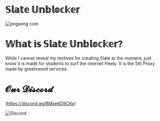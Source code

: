 # 𝕊𝕝𝕒𝕥𝕖 𝕌𝕟𝕓𝕝𝕠𝕔𝕜𝕖𝕣


![pngwing com](https://github.com/Tacogamerman/Slate-Unblocker/assets/119009502/4a217206-1540-4cc4-b495-515969e36e46)



# 𝕎𝕙𝕒𝕥 𝕚𝕤 𝕊𝕝𝕒𝕥𝕖 𝕌𝕟𝕓𝕝𝕠𝕔𝕜𝕖𝕣?

While I cannot reveal my motives for creating Slate at the moment, just know it is made for students to surf the internet freely. It is the 5th Proxy made by greatsword services.

# 𝓞𝓾𝓻 𝓓𝓲𝓼𝓬𝓸𝓻𝓭

(https://discord.gg/BMxe6D9CKv)


![Discord](http://invidget.switchblade.xyz/BMxe6D9CKv)

